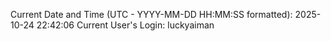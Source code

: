 Current Date and Time (UTC - YYYY-MM-DD HH:MM:SS formatted): 2025-10-24 22:42:06
Current User's Login: luckyaiman
